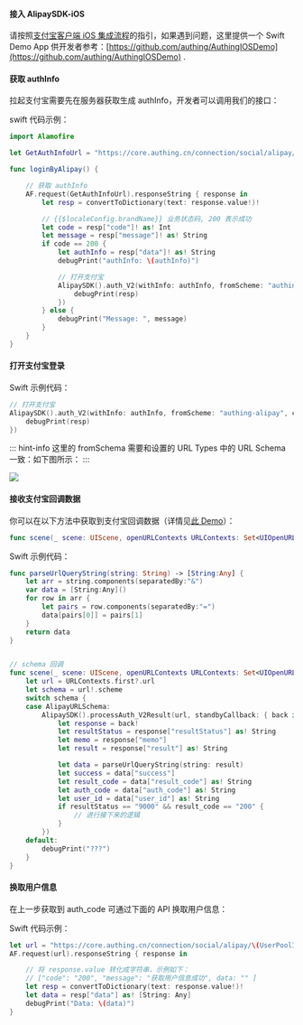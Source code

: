 <IntegrationDetailCard title="开始开发接入">

#### 接入 AlipaySDK-iOS

请按照[支付宝客户端 iOS 集成流程](https://docs.open.alipay.com/204/105295/)的指引，如果遇到问题，这里提供一个 Swift Demo App 供开发者参考：[https://github.com/authing/AuthingIOSDemo](https://github.com/authing/AuthingIOSDemo) .

#### 获取 authInfo

拉起支付宝需要先在服务器获取生成 authInfo，开发者可以调用我们的接口：

<ApiMethodSpec method="get" host="https://core.authing.cn/" path="connection/social/alipay/:userPoolId/authinfo">

<template slot="pathParams">

<ApiMethodParam name="userPoolId" type="string" required description="用户池 ID"/>

</template>

<template slot="response">

<ApiMethodResponse httpCode="200">

```json
{
  "code": 200,
  "message": "获取 authinfo 成功",
  "data": "apiname=com.alipay.account.auth&app_id=2018010901722731&app_name=mc&auth_type=AUTHACCOUNT&biz_type=openservice&method=alipay.open.auth.sdk.code.get&pid=2088422236285260&product_id=APP_FAST_LOGIN&scope=kuaijie&sign_type=RSA2&target_id=8a7a4ac1-888f-4e73-93d8-82bdc5786cec&sign=inNShZI0RrLvR%2F3V10tAQOQTLSmUKNtzbXbmDKVKGXc%2FCeIhoGqv4hrD4amq4h8ejj9PwAJkToXxLZI%2FSNQDcABFsrPGagKMpIn7wOBBYKHguOt5gJmG0D305eehmXheosDu4GmhPPpDe3Lks4aWjwswbN2rD2KqqGKOrEtTrXIomc%2By30F37E2rH8jwo7zeATjY%2B27qbgu%2FlGkHg0SwZ1GHs%2Fxic0xRMilxDRCd%2BSLYuyQhqBO%2B6lKXA%2BZb8N1V5GHWLkC1rpNEKPgfXwU6lWaXJ6JfFKIshPsJYEXRbTtIDUqI5sd8o8Y68MlYf1OlsOKmz24%2FZRKm%2Bu2JpVyWpw%3D%3D"
}
```

</ApiMethodResponse>

</template>

</ApiMethodSpec>

swift 代码示例：

```swift
import Alamofire

let GetAuthInfoUrl = "https://core.authing.cn/connection/social/alipay/<YOUR_USERPOOL_ID>/authinfo"

func loginByAlipay() {

    // 获取 authInfo
    AF.request(GetAuthInfoUrl).responseString { response in
        let resp = convertToDictionary(text: response.value!)!

        // {{$localeConfig.brandName}} 业务状态码, 200 表示成功
        let code = resp["code"]! as! Int
        let message = resp["message"]! as! String
        if code == 200 {
            let authInfo = resp["data"]! as! String
            debugPrint("authInfo: \(authInfo)")

            // 打开支付宝
            AlipaySDK().auth_V2(withInfo: authInfo, fromScheme: "authing-alipay", callback: { resp in
                debugPrint(resp)
            })
        } else {
            debugPrint("Message: ", message)
        }
    }
}

```

#### 打开支付宝登录

Swift 示例代码：

```swift
// 打开支付宝
AlipaySDK().auth_V2(withInfo: authInfo, fromScheme: "authing-alipay", callback: { resp in
    debugPrint(resp)
})
```

::: hint-info
这里的 fromSchema 需要和设置的 URL Types 中的 URL Schema 一致：如下图所示：
:::

![](https://cdn.authing.cn/blog/image%20%28497%29.png)

#### 接收支付宝回调数据

你可以在以下方法中获取到支付宝回调数据（详情见[此 Demo](https://github.com/authing/AuthingIOSDemo)）：

```swift
func scene(_ scene: UIScene, openURLContexts URLContexts: Set<UIOpenURLContext>)
```

Swift 示例代码：

```swift
func parseUrlQueryString(string: String) -> [String:Any] {
    let arr = string.components(separatedBy:"&")
    var data = [String:Any]()
    for row in arr {
        let pairs = row.components(separatedBy:"=")
        data[pairs[0]] = pairs[1]
    }
    return data
}


// schema 回调
func scene(_ scene: UIScene, openURLContexts URLContexts: Set<UIOpenURLContext>) {
    let url = URLContexts.first?.url
    let schema = url!.scheme
    switch schema {
    case AlipayURLSchema:
        AlipaySDK().processAuth_V2Result(url, standbyCallback: { back in
            let response = back!
            let resultStatus = response["resultStatus"] as! String
            let memo = response["memo"]
            let result = response["result"] as! String

            let data = parseUrlQueryString(string: result)
            let success = data["success"]
            let result_code = data["result_code"] as! String
            let auth_code = data["auth_code"] as! String
            let user_id = data["user_id"] as! String
            if resultStatus == "9000" && result_code == "200" {
                // 进行接下来的逻辑
            }
        })
    default:
        debugPrint("???")
    }
}
```

#### 换取用户信息

在上一步获取到 auth_code 可通过下面的 API 换取用户信息：

<ApiMethodSpec method="get" host="https://core.authing.cn/" path="connection/social/alipay/:userPoolId/callback?app_id=YOUR_APP_ID">

<template slot="pathParams">

<ApiMethodParam name="userPoolId" type="string" required description="用户池 ID"/>

</template>

<template slot="queryParams">

<ApiMethodParam name="auth_code" type="string" required description="上一步获取到的 auth_code 。"/>

<ApiMethodParam name="app_id" type="string">

应用 ID，选填。如果传了应用 ID，获取的用户信息中的 token 将是 Use 该应用签发的 id_token；如果不传，用户信息中的 token 将是 {{$localeConfig.brandName}} 自己签发的 token。**推荐调用此接口时传 app_id** 。

</ApiMethodParam>

</template>

<template slot="response">

<ApiMethodResponse httpCode="200">

```js
{
  id: '5f8ff3f3864c9c62bb76fdb1',
  email: null,
  emailVerified: false,
  unionid: 'alipay:2088422236285260',
  openid: null,
  oauth: '{"code":"10000","msg":"Success","avatar":"https://tfs.alipayobjects.com/images/partner/TB1_fGraDXGDuNjmf7YXXctaXXa","city":"怀化市","gender":"m","isCertified":"T","isStudentCertified":"F","nickName":"Bob","province":"湖南省","userId":"2088422236285260","userStatus":"T","userType":"2"}',
  registerSource: [ 'social:alipay' ],
  username: null,
  nickname: 'Bob',
  company: null,
  photo: 'https://tfs.alipayobjects.com/images/partner/TB1_fGraDXGDuNjmf7YXXctaXXa',
  token: 'YOUR_TOKEN',
  phone: null,
  tokenExpiredAt: 2020-11-05T09:05:09.844Z,
  loginsCount: 7,
  lastIP: undefined,
  signedUp: 2020-10-21T08:40:19.036Z,
  blocked: false,
  isDeleted: false
}
```

</ApiMethodResponse>

</template>

</ApiMethodSpec>

Swift 代码示例：

```swift
let url = "https://core.authing.cn/connection/social/alipay/\(UserPoolId)/callback?auth_code=\(auth_code)"
AF.request(url).responseString { response in

    // 将 response.value 转化成字符串，示例如下：
    // ["code": "200", "message": "获取用户信息成功", data: "" ]
    let resp = convertToDictionary(text: response.value!)!
    let data = resp["data"] as! [String: Any]
    debugPrint("Data: \(data)")
}
```

</IntegrationDetailCard>
